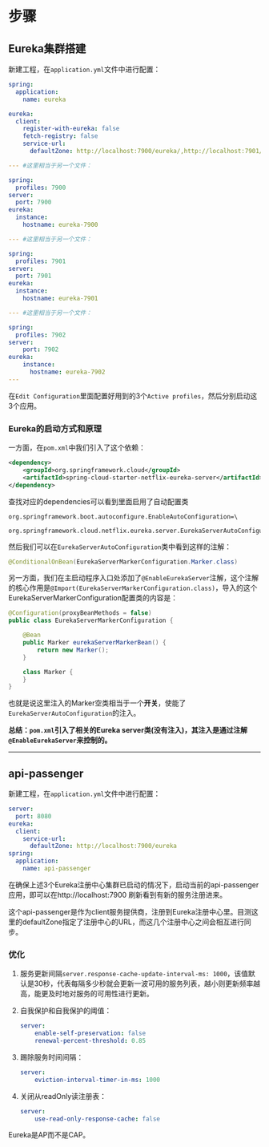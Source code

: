 # 步骤

## Eureka集群搭建

新建工程，在`application.yml`文件中进行配置：

```yml
spring:
  application:
    name: eureka

eureka:
  client:
    register-with-eureka: false
    fetch-registry: false
    service-url:
      defaultZone: http://localhost:7900/eureka/,http://localhost:7901/eureka/,http://localhost:7902/eureka/   #这里记得全部要写好

--- #这里相当于另一个文件：

spring:
  profiles: 7900
server:
  port: 7900
eureka:
  instance:
    hostname: eureka-7900

--- #这里相当于另一个文件：

spring:
  profiles: 7901
server:
  port: 7901
eureka:
  instance:
    hostname: eureka-7901

--- #这里相当于另一个文件：

spring:
  profiles: 7902
server:
    port: 7902
eureka:
    instance:
      hostname: eureka-7902
---
```

在`Edit Configuration`里面配置好用到的3个`Active profiles`，然后分别启动这3个应用。

### Eureka的启动方式和原理

一方面，在`pom.xml`中我们引入了这个依赖：

```xml
<dependency>
    <groupId>org.springframework.cloud</groupId>
    <artifactId>spring-cloud-starter-netflix-eureka-server</artifactId>
</dependency>
```

查找对应的dependencies可以看到里面启用了自动配置类

```factories
org.springframework.boot.autoconfigure.EnableAutoConfiguration=\
  org.springframework.cloud.netflix.eureka.server.EurekaServerAutoConfiguration
```

然后我们可以在`EurekaServerAutoConfiguration`类中看到这样的注解：

```java
@ConditionalOnBean(EurekaServerMarkerConfiguration.Marker.class)
```

另一方面，我们在主启动程序入口处添加了`@EnableEurekaServer`注解，这个注解的核心作用是`@Import(EurekaServerMarkerConfiguration.class)`，导入的这个EurekaServerMarkerConfiguration配置类的内容是：

```java
@Configuration(proxyBeanMethods = false)
public class EurekaServerMarkerConfiguration {

	@Bean
	public Marker eurekaServerMarkerBean() {
		return new Marker();
	}

	class Marker {
	}
}
```

也就是说这里注入的Marker空类相当于一个**开关**，使能了`EurekaServerAutoConfiguration`的注入。

**总结：`pom.xml`引入了相关的Eureka server类(没有注入)，其注入是通过注解`@EnableEurekaServer`来控制的。**

---

## api-passenger

新建工程，在`application.yml`文件中进行配置：

```yml
server:
  port: 8080
eureka:
  client:
    service-url:
      defaultZone: http://localhost:7900/eureka
spring:
  application:
    name: api-passenger
```

在确保上述3个Eureka注册中心集群已启动的情况下，启动当前的api-passenger应用，即可以在http://localhost:7900 刷新看到有新的服务注册进来。

这个api-passenger是作为client服务提供商，注册到Eureka注册中心里。目测这里的defaultZone指定了注册中心的URL，而这几个注册中心之间会相互进行同步。

### 优化

1. 服务更新间隔`server.response-cache-update-interval-ms: 1000`，该值默认是30秒，代表每隔多少秒就会更新一波可用的服务列表，越小则更新频率越高，能更及时地对服务的可用性进行更新。

2. 自我保护和自我保护的阈值：

   ```yml
   server:
       enable-self-preservation: false
       renewal-percent-threshold: 0.85
   ```

3. 踢除服务时间间隔：

   ```yml
   server:
       eviction-interval-timer-in-ms: 1000
   ```

4. 关闭从readOnly读注册表：

   ```yml
   server:
       use-read-only-response-cache: false
   ```

Eureka是AP而不是CAP。

